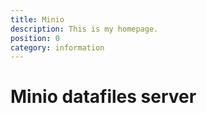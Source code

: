 ```yaml
---
title: Minio
description: This is my homepage.
position: 0
category: information
---
```

# Minio datafiles server 
